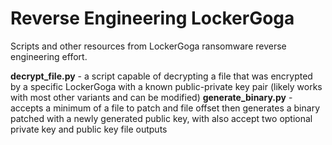 # Reverse Engineering LockerGoga

Scripts and other resources from LockerGoga ransomware reverse engineering effort.

**decrypt_file.py** - a script capable of decrypting a file that was encrypted by a specific LockerGoga with a known public-private key pair (likely works with most other variants and can be modified)
**generate_binary.py** - accepts a minimum of a file to patch and file offset then generates a binary patched with a newly generated public key, with also accept two optional private key and public key file outputs